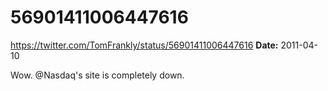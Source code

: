 # 56901411006447616
https://twitter.com/TomFrankly/status/56901411006447616
**Date:** 2011-04-10

Wow. @Nasdaq's site is completely down.
